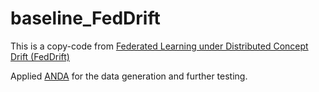 # baseline_FedDrift

This is a copy-code from [Federated Learning under Distributed Concept Drift (FedDrift)](https://github.com/microsoft/FedDrift)

Applied [ANDA](https://github.com/alfredoLimo/ANDA) for the data generation and further testing.
